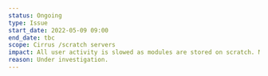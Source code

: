 ```yaml
---
status: Ongoing
type: Issue
start_date: 2022-05-09 09:00
end_date: tbc
scope: Cirrus /scratch servers
impact: All user activity is slowed as modules are stored on scratch. Modules cannot be loaded, and new jobs will not run correctly. 
reason: Under investigation.
---
```

